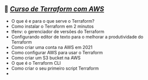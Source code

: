 
📡 [***Curso de Terraform com AWS***](https://www.youtube.com/playlist?list=PLWQmZVQayUUIgSmOj3GPH2BJcn0hOzIaP)
----

- O que é e para o que serve o Terraform?
- Como instalar o Terraform em 2 minutos
- tfenv: o gerenciador de versões do Terraform
- Configurando editor de texto para o melhorar a produtividade do Terraform
- Como criar uma conta na AWS em 2021
- Como configurar AWS para usar o Terraform
- Como criar um S3 bucket na AWS
- O que é o Terraform CLI
- Como criar o seu primeiro script Terraform
- 